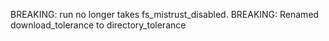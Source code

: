 BREAKING: run no longer takes fs_mistrust_disabled.
BREAKING: Renamed download_tolerance to directory_tolerance
